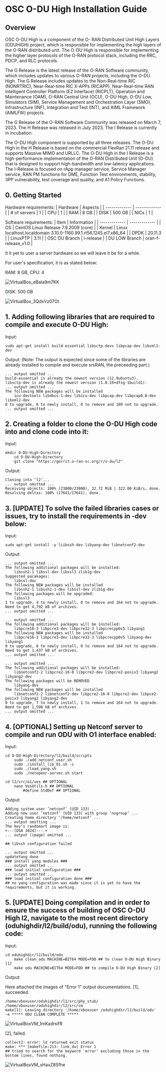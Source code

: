 # OSC O-DU High Installation Guide

## Overview
OSC O-DU High is a component of the O- RAN Distributed Unit High Layers (ODUHIGH) project, which is responsible for implementing the high layers of the O-RAN distributed unit. The O-DU High is responsible for implementing the higher layer protocols of the O-RAN protocol stack, including the RRC, PDCP, and RLC protocols.

The G Release is the latest release of the O-RAN Software community, which includes updates to various O-RAN projects, including the O-DU High. The G Release includes updates to the Non-Real-time RIC (NONRTRIC), Near-Real-time RIC X-APPs (RICAPP), Near-Real-time RAN Intelligent Controller Platform (E2 Interface) (RICPLT), Operation and Maintenance (OAM), O-RAN Central Unit (OCU), O-DU High, O-DU Low, Simulators (SIM), Service Management and Orchestration Layer (SMO), Infrastructure (INF), Integration and Test (INT), and AIML Framework (AIMLFW) projects.

The G Release of the O-RAN Software Community was released on March 7, 2023. The H Release was released in July 2023. The I Release is currently in incubation.

The O-DU High component is supported by all three releases. The O-DU High in the H Release is based on the commercial FlexRan 21.11 release and supports Massive MIMO and URLLC. The O-DU High in the I Release is a high-performance implementation of the O-RAN Distributed Unit (O-DU) that is designed to support high-bandwidth and low-latency applications. The I-Release is focused on rApp manager service, Service Manager service, RAN PM functions for DME, Function Test environments, stability, 3PP vulnerability, test coverage and quality, and A1 Policy Functions.

## 0. Getting Started
Hardware requirements:
| Hardware  | Aspects |
| ------------- | ------------- |
| # of servers  | 1 |
| CPU  | 1  |
| RAM  | 8 GB  |
| DISK  | 500 GB  |
| NICs  | 1  |

Software requirements:
| Item  | Information |
| ------------- | ------------- |
| OS  | CentOS Linux Release 7.9.2009 (core) |
| Kernel  | Linux localhost.localdomain 3.10.0-1160.99.1.rt56.1245.el7.x86_64  |
| DPDK  | 20.11.3  |
| LinuxPTP  | 3.11  |
| OSC DU Branch  | i-release  |
| DU LOW Branch  | oran-f-release_v1.0  |

It it yet to user a server hardware so we will leave it be for a while.

For user's specification, it is as stated below:

RAM: 8 GB, CPU: 4

![VirtualBox_eBaIa9m7KK](https://github.com/bmw-ece-ntust/internship/assets/138283247/8fa9cd6b-9374-4db8-ba42-40cc7db659bc)

DISK: 500 GB

![VirtualBox_3QdxVz07Ot](https://github.com/bmw-ece-ntust/internship/assets/138283247/aa2090d1-390f-4640-8f8a-62e6470401ac)

## 1. Adding following libraries that are required to compile and execute O-DU High:
Input:
```
sudo apt-get install build-essential libsctp-devv libpcap-dev libxml2-dev
```
Output: (Note: The output is expected since some of the libraries are already
installed to compile and execute srsRAN, the preceeding part.)
```
... output omitted ...
build-essential is already the newest version (12.9ubuntu3).
libsctp-dev is already the newest version (1.0.19+dfsg-1build1).
... output omitted ...
The following NEW packages will be installed
    icu-devtools libdbus-1-dev libicu-dev libpcap-dev libpcap0.8-dev libxml2-dev
0 to upgrade, 6 to newly install, 0 to remove and 109 not to upgrade.
... output omitted ...
```

## 2. Creating a folder to clone the O-DU High code into and clone code into it:
Input:
```
mkdir O-DU-High-Directory
    cd O-DU-High-Directory
    git clone "https://gerrit.o-ran-sc.org/r/o-du/l2"
```
Output:
```
Cloning into ’l2’...
... output omitted ...
Receiving objects: 100% (23000/23000), 32.72 MiB | 322.00 KiB/s, done.
Resolving deltas: 100% (17641/17641), done.
```

## 3. [UPDATE] To solve the failed libraries cases or issues, try to install the requirements in -dev below:
Input:
```
sudo apt-get install -y liibssh-dev libyang-dev libnetconf2-dev
```
Output:
```
... output omitted ...
The following additional packages will be installed:
    libssh2-1 libssl-dev libssl3 zlib1g-dev
Suggested pacakages:
    libssl-doc
The following NEW packages will be installed
    libssh2-1 libssh2-1-dev libssl-dev zlib1g-dev
The following packages will be upgraded:
    libssl3
1 to upgrade, 4 to newly install, 0 to remove and 164 not to upgrade.
Need to get 4,792 kB of archives.
... output omitted ...

... output omitted ...
The following additional packages will be installed:
    libpcre16-3 libpcre3-dev libpcre32-3 libpcrecpp0v5 libyang1
The following NEW packages will be installed
    libpcre16-3 libpcre3-dev libpcre32-3 libpcrecpp0v5 libyang-dev libyang1
0 to upgrade, 6 to newly install, 0 to remove and 164 not to upgrade.
Need to get 1,437 kB of archives.
... output omitted ...

... output omitted ...
The following additional packages will be installed:
    libnetconf2-2 libpcre2-16-0 libpcre2-dev libpcre2-posix3 libyang2 libyang2-dev
The following packages will be REMOVED
    libyang-dev
The following NEW packages will be installed
    libnetconf2-2 libnetconf2-dev libpcre2-16-0 libpcre2-dev libpce2-posix3 libyang2 libyang2-dev
0 to upgrade, 7 to newly install, 1 to remove and 164 not to upgrade.
Need to get 1,598 kB of archives.
... output omitted ...
```

## 4. [OPTIONAL] Setting up Netconf server to compile and run ODU with O1 interface enabled:
Input:
```
cd O-DU-High-Directory/l2/build/scripts
    sudo ./add_netconf_user.sh
    sudo ./install_lib_O1.sh -c
    sudo ./load_yang.sh
    sudo ./netopeer-server.sh start

cd l2/src/o1/ves ## OPTIONAL
    nano VesUtils.h ## OPTIONAL
        #define StdDef ## OPTIONAL
```
Output:
```
Adding system user ’netconf’ (UID 133) ...
Adding new user ’netconf’ (UID 133) with group ’nogroup’ ...
Creating home directory ’/home/netconf’ ...
... output omitting ...
The key’s randomart image is:
+---[DSA 1024]----+
... output (image) omitted ...

## libssh configuration failed

... output omitted ...
updateYang done
### install yang modules ###
... output omitted ...
### load initial configuration ###
... output omitted ...
### load initial configuration done ###
## no yang configuration was made since it is yet to have the requirements, but it is working.
```
## 5. [UPDATE] Doing compilation and in order to ensure the success of building of OSC O-DU High I2, navigate to the most recent directory (oduhighdir/l2/build/odu), running the following code:
Input:
```
cd oduhighdir/l2/build/odu
    make clean_odu MACHINE=BIT64 MODE=FDD ## to clean O-DU High Binary [1]
    make odu MACHINE=BIT64 MODE=FDD ## to compile O-DU High Binary [2]
```
Output:

Here attached the images of "Error 1" output documentations.
[1], succeeded.
```
/home/vboxuser/oduhighdir/l2/src/phy_stub/    /home/vboxuser/oduhighdir/l2/src/cm
make[1]: Leaving directory '/home/vboxuser /oduhighdir/l2/build/odu'
-e ***** ODU CLEAN COMPLETE *****
```
![VirtualBoxVM_1mKadrsifR](https://github.com/bmw-ece-ntust/internship/assets/138283247/cffc9a52-af6b-4685-a699-5061087ecd84)

[2], failed.
```
collect2: error: ld returned exit status
make: *** [makefile:213: link_du] Error 1
## tried to search for the keyword 'error' excluding those in the bottom lines, found nothing.
```
![VirtualBoxVM_sHaxZ8Sfhe](https://github.com/bmw-ece-ntust/internship/assets/138283247/f3b9fee9-e493-42c6-8004-49a342eadbdb)
